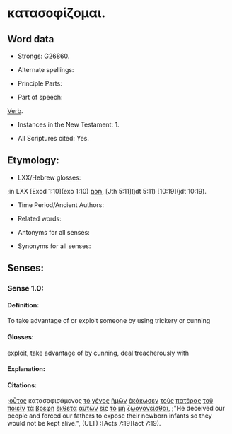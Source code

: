 # κατασοφίζομαι.

<!-- Status: S2=Needs2ndReview -->
<!-- Lexica used for edits: BDAG, FFM, LN, BN, A-S -->

## Word data

* Strongs: G26860.


* Alternate spellings:

* Principle Parts: 

* Part of speech: 

[Verb](http://ugg.readthedocs.io/en/latest/verb.html).

* Instances in the New Testament: 1.

* All Scriptures cited: Yes.

## Etymology: 

* LXX/Hebrew glosses: 

;in LXX [Exod 1:10](exo 1:10) [חכם](//en-uhal/H2450), [Jth 5:11](jdt 5:11) [10:19](jdt 10:19).

* Time Period/Ancient Authors: 

* Related words: 

* Antonyms for all senses:

* Synonyms for all senses: 

## Senses:

### Sense 1.0:

#### Definition: 

To take advantage of or exploit someone by using trickery or cunning

#### Glosses:

exploit, take advantage of by cunning, deal treacherously with

#### Explanation:

#### Citations:

;[οὗτος](../G37780/01.md) κατασοφισάμενος [τὸ](../G35880/01.md) [γένος](../G10850/01.md) [ἡμῶν](../G14730/01.md) [ἐκάκωσεν](../G25590/01.md) [τοὺς](../G35880/01.md) [πατέρας](../G39620/01.md) [τοῦ](../G35880/01.md) [ποιεῖν](../G41600/01.md) [τὰ](../G35880/01.md) [βρέφη](../G10250/01.md) [ἔκθετα](../G15700/01.md) [αὐτῶν](../G08460/01.md) [εἰς](../G15190/01.md) [τὸ](../G35880/01.md) [μὴ](../G33610/01.md) [ζῳογονεῖσθαι](../G22250/01.md), 
;"He deceived our people and forced our fathers to expose their newborn infants so they would not be kept alive.",  (ULT)
:[Acts 7:19](act 7:19).

